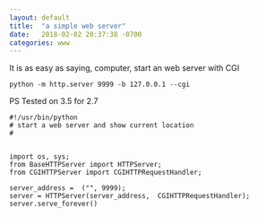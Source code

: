 ```yaml
---
layout: default
title:  "a simple web server"
date:   2018-02-02 20:37:38 -0700
categories: www
---
```


It is as easy as saying,
computer,
start an web server
with CGI

```
python -m http.server 9999 -b 127.0.0.1 --cgi
```

PS
Tested on 3.5
for 2.7
```
#!/usr/bin/python
# start a web server and show current location
#


import os, sys;
from BaseHTTPServer import HTTPServer;
from CGIHTTPServer import CGIHTTPRequestHandler;

server_address =  ("", 9999);
server = HTTPServer(server_address,  CGIHTTPRequestHandler);
server.serve_forever()
```
